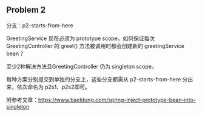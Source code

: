 ## Problem 2

分支：p2-starts-from-here

GreetingService 现在必须为 prototype scope，如何保证每次 GreetingController 的 greet() 方法被调用时都会创建新的 greetingService bean？

至少2种解决方法且GreetingController 仍为 singleton scope。

每种方案分别提交到单独的分支上，这些分支都需从 p2-starts-from-here 分出来，依次命名为 p2s1、p2s2即可。
 
附参考文章：https://www.baeldung.com/spring-inject-prototype-bean-into-singleton

